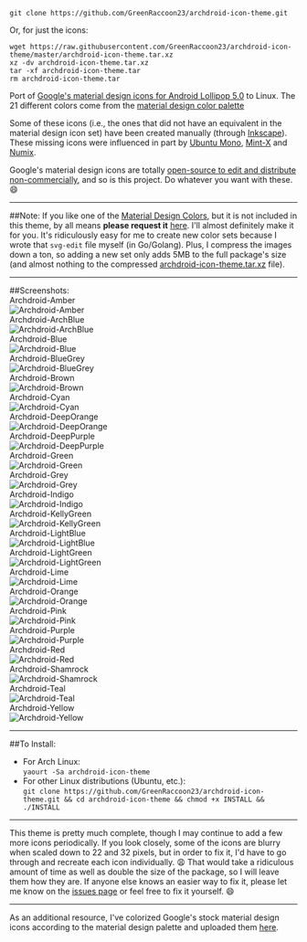     git clone https://github.com/GreenRaccoon23/archdroid-icon-theme.git
Or, for just the icons:  

    wget https://raw.githubusercontent.com/GreenRaccoon23/archdroid-icon-theme/master/archdroid-icon-theme.tar.xz
    xz -dv archdroid-icon-theme.tar.xz
    tar -xf archdroid-icon-theme.tar
    rm archdroid-icon-theme.tar

Port of [Google's material design icons for Android Lollipop 5.0](https://github.com/google/material-design-icons "Material Design Icons") to Linux. The 21 different colors come from the [material design color palette](http://www.google.com/design/spec/style/color.html#color-color-palette "Material Design Color Palette")  

Some of these icons (i.e., the ones that did not have an equivalent in the material design icon set) have been created manually (through [Inkscape](https://www.archlinux.org/packages/extra/x86_64/inkscape/ "Inkscape for Arch Linux")). These missing icons were influenced in part by [Ubuntu Mono](http://packages.ubuntu.com/vivid/ubuntu-mono "Ubuntu Mono Icon Package"), [Mint-X](https://github.com/linuxmint/mint-x-icons "Linux Mint Icons") and [Numix](https://github.com/numixproject/numix-icon-theme "Numix Icons").  

Google's material design icons are totally [open-source to edit and distribute non-commercially](https://github.com/google/material-design-icons/blob/master/LICENSE "Material Design Icons - License"), and so is this project. Do whatever you want with these. :smile:  
***
##Note:
If you like one of the [Material Design Colors](http://www.google.com/design/spec/style/color.html#color-color-palette "Material Design Color Palette"), but it is not included in this theme, by all means **please request it** [here](https://github.com/GreenRaccoon23/archdroid-icon-theme/issues "Archdroid Icon Theme Issues"). I'll almost definitely make it for you. It's ridiculously easy for me to create new color sets because I wrote that `svg-edit` file myself (in Go/Golang). Plus, I compress the images down a ton, so adding a new set only adds 5MB to the full package's size (and almost nothing to the compressed [archdroid-icon-theme.tar.xz](https://github.com/GreenRaccoon23/archdroid-icon-theme/blob/master/archdroid-icon-theme.tar.xz) file).  
***
##Screenshots:  
Archdroid-Amber  
![Archdroid-Amber](https://github.com/GreenRaccoon23/archdroid-icon-theme/blob/master/screenshots/screenshot_Amber.png)  
Archdroid-ArchBlue  
![Archdroid-ArchBlue](https://github.com/GreenRaccoon23/archdroid-icon-theme/blob/master/screenshots/screenshot_ArchBlue.png)  
Archdroid-Blue  
![Archdroid-Blue](https://github.com/GreenRaccoon23/archdroid-icon-theme/blob/master/screenshots/screenshot_Blue.png)  
Archdroid-BlueGrey  
![Archdroid-BlueGrey](https://github.com/GreenRaccoon23/archdroid-icon-theme/blob/master/screenshots/screenshot_BlueGrey.png)  
Archdroid-Brown  
![Archdroid-Brown](https://github.com/GreenRaccoon23/archdroid-icon-theme/blob/master/screenshots/screenshot_Brown.png)  
Archdroid-Cyan  
![Archdroid-Cyan](https://github.com/GreenRaccoon23/archdroid-icon-theme/blob/master/screenshots/screenshot_Cyan.png)  
Archdroid-DeepOrange  
![Archdroid-DeepOrange](https://github.com/GreenRaccoon23/archdroid-icon-theme/blob/master/screenshots/screenshot_DeepOrange.png)  
Archdroid-DeepPurple  
![Archdroid-DeepPurple](https://github.com/GreenRaccoon23/archdroid-icon-theme/blob/master/screenshots/screenshot_DeepPurple.png)  
Archdroid-Green  
![Archdroid-Green](https://github.com/GreenRaccoon23/archdroid-icon-theme/blob/master/screenshots/screenshot_Green.png)  
Archdroid-Grey  
![Archdroid-Grey](https://github.com/GreenRaccoon23/archdroid-icon-theme/blob/master/screenshots/screenshot_Grey.png)  
Archdroid-Indigo  
![Archdroid-Indigo](https://github.com/GreenRaccoon23/archdroid-icon-theme/blob/master/screenshots/screenshot_Indigo.png)  
Archdroid-KellyGreen  
![Archdroid-KellyGreen](https://github.com/GreenRaccoon23/archdroid-icon-theme/blob/master/screenshots/screenshot_KellyGreen.png)  
Archdroid-LightBlue  
![Archdroid-LightBlue](https://github.com/GreenRaccoon23/archdroid-icon-theme/blob/master/screenshots/screenshot_LightBlue.png)  
Archdroid-LightGreen  
![Archdroid-LightGreen](https://github.com/GreenRaccoon23/archdroid-icon-theme/blob/master/screenshots/screenshot_LightGreen.png)  
Archdroid-Lime  
![Archdroid-Lime](https://github.com/GreenRaccoon23/archdroid-icon-theme/blob/master/screenshots/screenshot_Lime.png)  
Archdroid-Orange  
![Archdroid-Orange](https://github.com/GreenRaccoon23/archdroid-icon-theme/blob/master/screenshots/screenshot_Orange.png)  
Archdroid-Pink  
![Archdroid-Pink](https://github.com/GreenRaccoon23/archdroid-icon-theme/blob/master/screenshots/screenshot_Pink.png)  
Archdroid-Purple  
![Archdroid-Purple](https://github.com/GreenRaccoon23/archdroid-icon-theme/blob/master/screenshots/screenshot_Purple.png)  
Archdroid-Red  
![Archdroid-Red](https://github.com/GreenRaccoon23/archdroid-icon-theme/blob/master/screenshots/screenshot_Red.png)  
Archdroid-Shamrock  
![Archdroid-Shamrock](https://github.com/GreenRaccoon23/archdroid-icon-theme/blob/master/screenshots/screenshot_Shamrock.png)  
Archdroid-Teal  
![Archdroid-Teal](https://github.com/GreenRaccoon23/archdroid-icon-theme/blob/master/screenshots/screenshot_Teal.png)  
Archdroid-Yellow  
![Archdroid-Yellow](https://github.com/GreenRaccoon23/archdroid-icon-theme/blob/master/screenshots/screenshot_Yellow.png)  
***
##To Install:  
- For Arch Linux:  
```yaourt -Sa archdroid-icon-theme```
- For other Linux distributions (Ubuntu, etc.):  
```git clone https://github.com/GreenRaccoon23/archdroid-icon-theme.git && cd archdroid-icon-theme && chmod +x INSTALL && ./INSTALL```  

***
This theme is pretty much complete, though I may continue to add a few more icons periodically. If you look closely, some of the icons are blurry when scaled down to 22 and 32 pixels, but in order to fix it, I'd have to go through and recreate each icon individually. :weary: That would take a ridiculous amount of time as well as double the size of the package, so I will leave them how they are. If anyone else knows an easier way to fix it, please let me know on the [issues page](https://github.com/GreenRaccoon23/archdroid-icon-theme/issues "Archdroid Icon Theme Issues") or feel free to fix it yourself. :smile:  
***
As an additional resource, I've colorized Google's stock material design icons according to the material design palette and uploaded them [here](https://github.com/GreenRaccoon23/material-design-icons-colors "Material Design Icons - Colors").  
